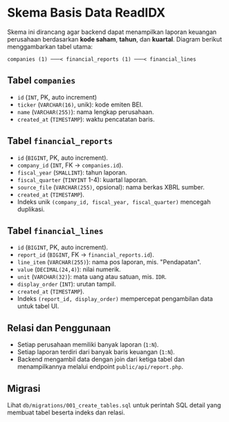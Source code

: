 # Skema Basis Data ReadIDX

Skema ini dirancang agar backend dapat menampilkan laporan keuangan perusahaan berdasarkan **kode saham**, **tahun**, dan **kuartal**. Diagram berikut menggambarkan tabel utama:

```
companies (1) ───< financial_reports (1) ───< financial_lines
```

## Tabel `companies`
- `id` (`INT`, PK, auto increment)
- `ticker` (`VARCHAR(16)`, unik): kode emiten BEI.
- `name` (`VARCHAR(255)`): nama lengkap perusahaan.
- `created_at` (`TIMESTAMP`): waktu pencatatan baris.

## Tabel `financial_reports`
- `id` (`BIGINT`, PK, auto increment).
- `company_id` (`INT`, FK → `companies.id`).
- `fiscal_year` (`SMALLINT`): tahun laporan.
- `fiscal_quarter` (`TINYINT` 1-4): kuartal laporan.
- `source_file` (`VARCHAR(255)`, opsional): nama berkas XBRL sumber.
- `created_at` (`TIMESTAMP`).
- Indeks unik `(company_id, fiscal_year, fiscal_quarter)` mencegah duplikasi.

## Tabel `financial_lines`
- `id` (`BIGINT`, PK, auto increment).
- `report_id` (`BIGINT`, FK → `financial_reports.id`).
- `line_item` (`VARCHAR(255)`): nama pos laporan, mis. "Pendapatan".
- `value` (`DECIMAL(24,4)`): nilai numerik.
- `unit` (`VARCHAR(32)`): mata uang atau satuan, mis. `IDR`.
- `display_order` (`INT`): urutan tampil.
- `created_at` (`TIMESTAMP`).
- Indeks `(report_id, display_order)` mempercepat pengambilan data untuk tabel UI.

## Relasi dan Penggunaan
- Setiap perusahaan memiliki banyak laporan (`1:N`).
- Setiap laporan terdiri dari banyak baris keuangan (`1:N`).
- Backend mengambil data dengan join dari ketiga tabel dan menampilkannya melalui endpoint `public/api/report.php`.

## Migrasi
Lihat `db/migrations/001_create_tables.sql` untuk perintah SQL detail yang membuat tabel beserta indeks dan relasi.
